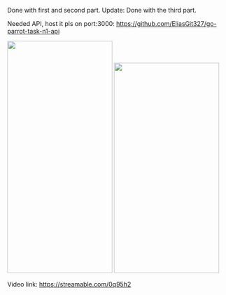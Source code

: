 Done with first and second part.
Update: Done with the third part.

Needed API, host it pls on port:3000: https://github.com/EliasGit327/go-parrot-task-n1-api

<div>
  <img src="https://media.giphy.com/media/yVel09Ws8yKk2E4uN3/giphy.gif" width="240" height="530" />
  <img src="https://media.giphy.com/media/JExdcqJ7SCdlNfn4Hk/giphy.gif" width="240" height="480" />
<div>

Video link: https://streamable.com/0q95h2
